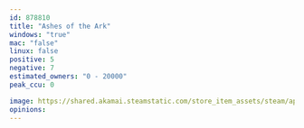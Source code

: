 ```yaml
---
id: 878810
title: "Ashes of the Ark"
windows: "true"
mac: "false"
linux: false
positive: 5
negative: 7
estimated_owners: "0 - 20000"
peak_ccu: 0

image: https://shared.akamai.steamstatic.com/store_item_assets/steam/apps/878810/header.jpg?t=1573069615
opinions:
---
```


